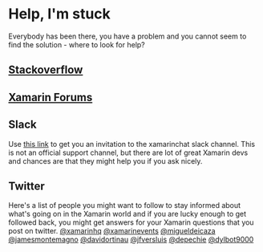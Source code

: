 # Help, I'm stuck
Everybody has been there, you have a problem and you cannot seem to find the solution - where to look for help?

## [Stackoverflow](https://www.stackoverflow.com)

## [Xamarin Forums](https://forums.xamarin.com)

## Slack
Use [this link](https://xamarinchat.herokuapp.com) to get you an invitation to the xamarinchat slack channel. This is not an official support channel, but there are lot of great Xamarin devs and chances are that they might help you if you ask nicely.

## Twitter
Here's a list of people you might want to follow to stay informed about what's going on in the Xamarin world and if you are lucky enough to get followed back, you might get answers for your Xamarin questions that you post on twitter.
[@xamarinhq](https://twitter.com/xamarinhq)
[@xamarinevents](https://twitter.com/xamarinevents)
[@migueldeicaza](https://twitter.com/migueldeicaza)
[@jamesmontemagno](https://twitter.com/jamesmontemagno)
[@davidortinau](https://twitter.com/davidortinau)
[@jfversluis](https://twitter.com/jfversluis)
[@depechie](https://twitter.com/depechie)
[@dylbot9000](https://twitter.com/dylbot9000)


